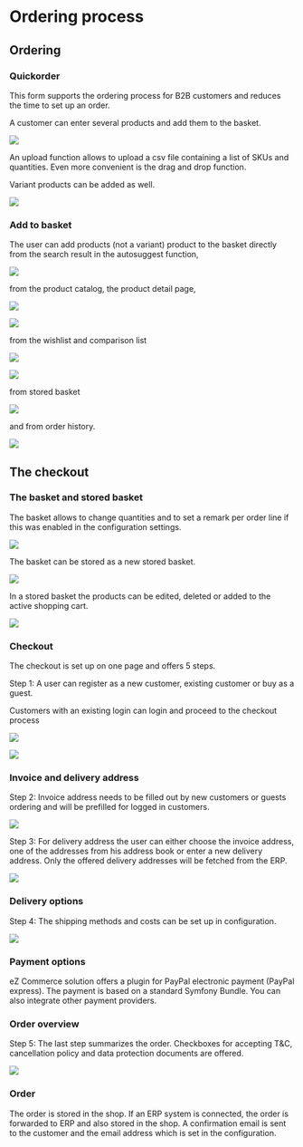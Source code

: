 # Ordering process

## Ordering

### Quickorder

This form supports the ordering process for B2B customers and reduces the time to set up an order.

A customer can enter several products and add them to the basket.

![](img/image2018-4-4_18-53-18.png)

An upload function allows to upload a csv file containing a list of SKUs and quantities. Even more convenient is the drag and drop function.

Variant products can be added as well.

![](img/image2018-4-4_18-55-39.png)

### Add to basket

The user can add products (not a variant) product to the basket directly from the search result in the autosuggest function,

![](img/autosuggest.png)

from the product catalog, the product detail page,

![](img/product_catalog.png)

![](img/product-detail.png)

from the wishlist and comparison list

![](img/wishlist.png)

![](img/comparison_list.png)

from stored basket

![](img/stored_basket_2.png)

and from order history.

![](img/order_history.png)

## The checkout

### The basket and stored basket

The basket allows to change quantities and to set a remark per order line if this was enabled in the configuration settings. 

![](img/basket.png)

The basket can be stored as a new stored basket.

![](img/add_to_stored_basket.png)

In a stored basket the products can be edited, deleted or added to the active shopping cart.

![](img/stored_basket_2.png)

### Checkout

The checkout is set up on one page and offers 5 steps.

Step 1: A user can register as a new customer, existing customer or buy as a guest.

Customers with an existing login can login and proceed to the checkout process

![](img/check_out_1.png)

![](img/Checkout.png)

### Invoice and delivery address

Step 2: Invoice address needs to be filled out by new customers or guests ordering and will be prefilled for logged in customers.

![](img/invoice_adress.png)

Step 3: For delivery address the user can either choose the invoice address, one of the addresses from his address book or enter a new delivery address. Only the offered delivery addresses will be fetched from the ERP.

![](img/image2019-1-20_17-28-30.png)

### Delivery options

Step 4: The shipping methods and costs can be set up in configuration.

![](img/checkout_4.png)

### Payment options

eZ Commerce solution offers a plugin for PayPal electronic payment (PayPal express). The payment is based on a standard Symfony Bundle. You can also integrate other payment providers.

### Order overview

Step 5: The last step summarizes the order. Checkboxes for accepting T&C, cancellation policy and data protection documents are offered.

![](img/image2018-4-4_18-35-31.png)

### Order

The order is stored in the shop. If an ERP system is connected, the order is forwarded to ERP and also stored in the shop.
A confirmation email is sent to the customer and the email address which is set in the configuration.
